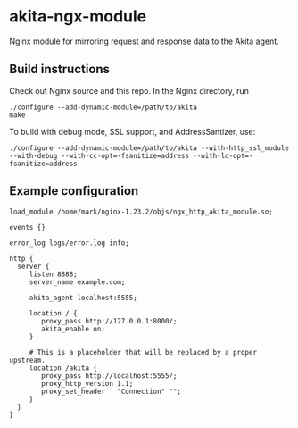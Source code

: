 # akita-ngx-module

Nginx module for mirroring request and response data to the Akita agent.


## Build instructions

Check out Nginx source and this repo.  In the Nginx directory, run

```
./configure --add-dynamic-module=/path/to/akita
make
```

To build with debug mode, SSL support, and AddressSantizer, use:

```
./configure --add-dynamic-module=/path/to/akita --with-http_ssl_module --with-debug --with-cc-opt=-fsanitize=address --with-ld-opt=-fsanitize=address
```

## Example configuration


```
load_module /home/mark/nginx-1.23.2/objs/ngx_http_akita_module.so;

events {}

error_log logs/error.log info;

http {
  server {
     listen 8888;
     server_name example.com;

     akita_agent localhost:5555;

     location / {
        proxy_pass http://127.0.0.1:8000/;
        akita_enable on;
     }
 
     # This is a placeholder that will be replaced by a proper upstream.
     location /akita {
        proxy_pass http://localhost:5555/;
        proxy_http_version 1.1;
        proxy_set_header   "Connection" "";
     }
  }
}
```
